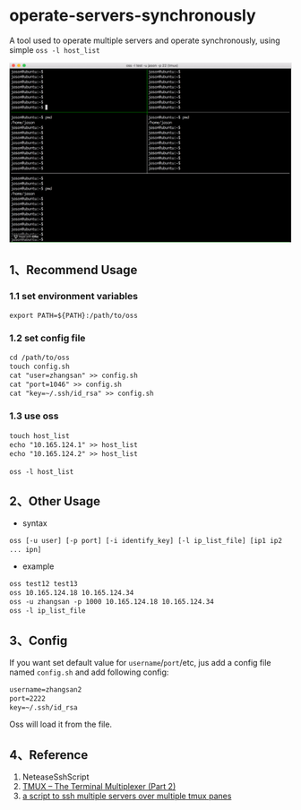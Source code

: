 # operate-servers-synchronously

A tool used to operate multiple servers and operate synchronously,
using simple `oss -l host_list`

![](https://raw.githubusercontent.com/chenzz/static-resource/master/0CE23A0B-0592-449A-918B-76BF1037A845.gif)

## 1、Recommend Usage

### 1.1 set environment variables 

```shell
export PATH=${PATH}:/path/to/oss
```

### 1.2 set config file

```shell
cd /path/to/oss
touch config.sh
cat "user=zhangsan" >> config.sh
cat "port=1046" >> config.sh
cat "key=~/.ssh/id_rsa" >> config.sh
```

### 1.3 use oss

```shell
touch host_list
echo "10.165.124.1" >> host_list
echo "10.165.124.2" >> host_list

oss -l host_list
```

## 2、Other Usage

* syntax

```shell
oss [-u user] [-p port] [-i identify_key] [-l ip_list_file] [ip1 ip2 ... ipn]

```
* example

```shell
oss test12 test13
oss 10.165.124.18 10.165.124.34
oss -u zhangsan -p 1000 10.165.124.18 10.165.124.34
oss -l ip_list_file
```

## 3、Config

If you want set default value for `username`/`port`/etc, 
jus add a config file named `config.sh` and add following config:

```shell
username=zhangsan2
port=2222
key=~/.ssh/id_rsa
```

Oss will load it from the file.


## 4、Reference
1. NeteaseSshScript
2. [TMUX – The Terminal Multiplexer (Part 2)](http://blog.hawkhost.com/2010/07/02/tmux-%E2%80%93-the-terminal-multiplexer-part-2/#tmux-shell-scripting)
3. [a script to ssh multiple servers over multiple tmux panes](https://gist.github.com/johnko/a8481db6a83ec5ea2f37)


